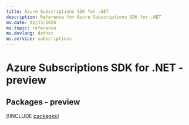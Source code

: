 ```yaml
---
title: Azure Subscriptions SDK for .NET
description: Reference for Azure Subscriptions SDK for .NET
ms.date: 02/13/2024
ms.topic: reference
ms.devlang: dotnet
ms.service: subscriptions
---
```

# Azure Subscriptions SDK for .NET - preview
## Packages - preview
[!INCLUDE [packages](subscriptions-index.md)]